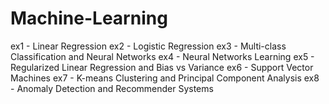 # Machine-Learning

ex1 - Linear Regression
ex2 - Logistic Regression
ex3 - Multi-class Classification and Neural Networks
ex4 - Neural Networks Learning
ex5 - Regularized Linear Regression and Bias vs Variance
ex6 - Support Vector Machines
ex7 - K-means Clustering and Principal Component Analysis
ex8 - Anomaly Detection and Recommender Systems
